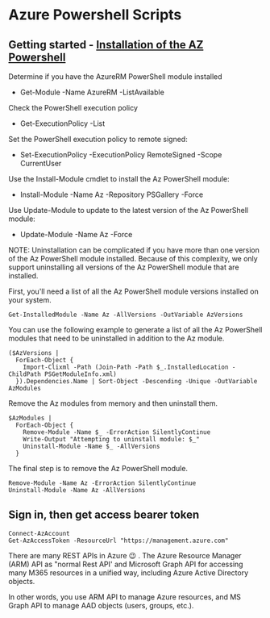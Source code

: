 # Azure Powershell Scripts

## Getting started - [Installation of the AZ Powershell](https://learn.microsoft.com/en-us/powershell/azure/install-azps-windows?view=azps-14.2.0&tabs=powershell&pivots=windows-psgallery)

Determine if you have the AzureRM PowerShell module installed

- Get-Module -Name AzureRM -ListAvailable

Check the PowerShell execution policy

- Get-ExecutionPolicy -List

Set the PowerShell execution policy to remote signed:

- Set-ExecutionPolicy -ExecutionPolicy RemoteSigned -Scope CurrentUser

Use the Install-Module cmdlet to install the Az PowerShell module:
- Install-Module -Name Az -Repository PSGallery -Force

Use Update-Module to update to the latest version of the Az PowerShell module:
- Update-Module -Name Az -Force

NOTE: Uninstallation can be complicated if you have more than one version of the Az PowerShell module installed. Because of this complexity, we only support uninstalling all versions of the Az PowerShell module that are installed.

First, you'll need a list of all the Az PowerShell module versions installed on your system.

```
Get-InstalledModule -Name Az -AllVersions -OutVariable AzVersions
```

You can use the following example to generate a list of all the Az PowerShell modules that need to be uninstalled in addition to the Az module.

```
($AzVersions |
  ForEach-Object {
    Import-Clixml -Path (Join-Path -Path $_.InstalledLocation -ChildPath PSGetModuleInfo.xml)
  }).Dependencies.Name | Sort-Object -Descending -Unique -OutVariable AzModules
```

Remove the Az modules from memory and then uninstall them.

```
$AzModules |
  ForEach-Object {
    Remove-Module -Name $_ -ErrorAction SilentlyContinue
    Write-Output "Attempting to uninstall module: $_"
    Uninstall-Module -Name $_ -AllVersions
  }
```

The final step is to remove the Az PowerShell module.

```
Remove-Module -Name Az -ErrorAction SilentlyContinue
Uninstall-Module -Name Az -AllVersions
```

## Sign in, then get access bearer token

```
Connect-AzAccount
Get-AzAccessToken -ResourceUrl "https://management.azure.com"
```

There are many REST APIs in Azure 😉 . The Azure Resource Manager (ARM) API as "normal Rest API' and Microsoft Graph API for accessing many M365 resources in a unified way, including Azure Active Directory objects.

In other words, you use ARM API to manage Azure resources, and MS Graph API to manage AAD objects (users, groups, etc.).